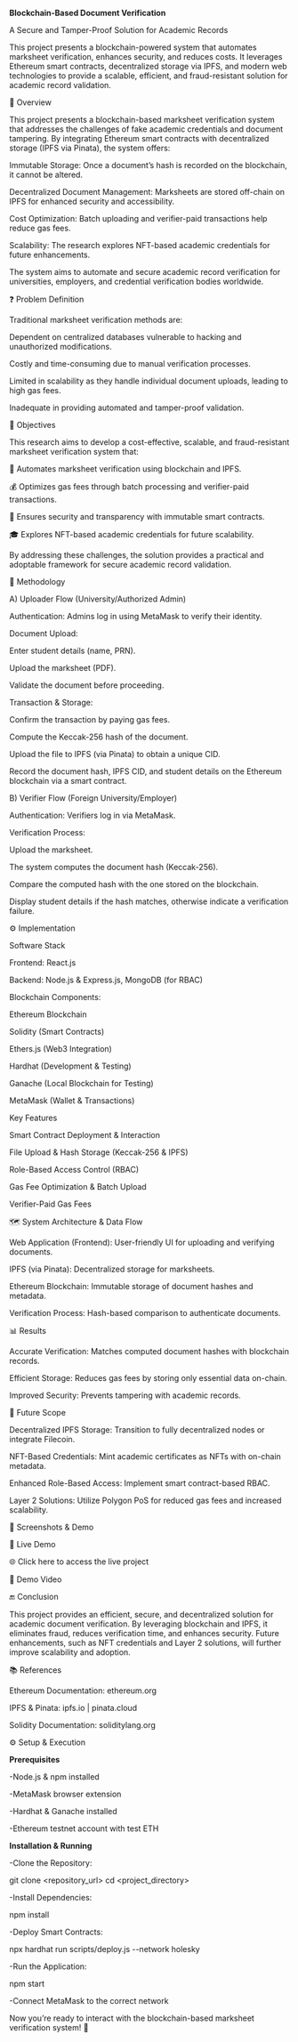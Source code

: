**Blockchain-Based Document Verification**

A Secure and Tamper-Proof Solution for Academic Records

This project presents a blockchain-powered system that automates marksheet verification, enhances security, and reduces costs. It leverages Ethereum smart contracts, decentralized storage via IPFS, and modern web technologies to provide a scalable, efficient, and fraud-resistant solution for academic record validation.

🚀 Overview

This project presents a blockchain-based marksheet verification system that addresses the challenges of fake academic credentials and document tampering. By integrating Ethereum smart contracts with decentralized storage (IPFS via Pinata), the system offers:

Immutable Storage: Once a document’s hash is recorded on the blockchain, it cannot be altered.

Decentralized Document Management: Marksheets are stored off-chain on IPFS for enhanced security and accessibility.

Cost Optimization: Batch uploading and verifier-paid transactions help reduce gas fees.

Scalability: The research explores NFT-based academic credentials for future enhancements.

The system aims to automate and secure academic record verification for universities, employers, and credential verification bodies worldwide.

❓ Problem Definition

Traditional marksheet verification methods are:

Dependent on centralized databases vulnerable to hacking and unauthorized modifications.

Costly and time-consuming due to manual verification processes.

Limited in scalability as they handle individual document uploads, leading to high gas fees.

Inadequate in providing automated and tamper-proof validation.

🎯 Objectives

This research aims to develop a cost-effective, scalable, and fraud-resistant marksheet verification system that:

🔄 Automates marksheet verification using blockchain and IPFS.

💰 Optimizes gas fees through batch processing and verifier-paid transactions.

🔐 Ensures security and transparency with immutable smart contracts.

🎓 Explores NFT-based academic credentials for future scalability.

By addressing these challenges, the solution provides a practical and adoptable framework for secure academic record validation.

📝 Methodology

A) Uploader Flow (University/Authorized Admin)

Authentication: Admins log in using MetaMask to verify their identity.

Document Upload:

Enter student details (name, PRN).

Upload the marksheet (PDF).

Validate the document before proceeding.

Transaction & Storage:

Confirm the transaction by paying gas fees.

Compute the Keccak-256 hash of the document.

Upload the file to IPFS (via Pinata) to obtain a unique CID.

Record the document hash, IPFS CID, and student details on the Ethereum blockchain via a smart contract.

B) Verifier Flow (Foreign University/Employer)

Authentication: Verifiers log in via MetaMask.

Verification Process:

Upload the marksheet.

The system computes the document hash (Keccak-256).

Compare the computed hash with the one stored on the blockchain.

Display student details if the hash matches, otherwise indicate a verification failure.

⚙️ Implementation

Software Stack

Frontend: React.js

Backend: Node.js & Express.js, MongoDB (for RBAC)

Blockchain Components:

Ethereum Blockchain

Solidity (Smart Contracts)

Ethers.js (Web3 Integration)

Hardhat (Development & Testing)

Ganache (Local Blockchain for Testing)

MetaMask (Wallet & Transactions)

Key Features

Smart Contract Deployment & Interaction

File Upload & Hash Storage (Keccak-256 & IPFS)

Role-Based Access Control (RBAC)

Gas Fee Optimization & Batch Upload

Verifier-Paid Gas Fees

🗺 System Architecture & Data Flow

Web Application (Frontend): User-friendly UI for uploading and verifying documents.

IPFS (via Pinata): Decentralized storage for marksheets.

Ethereum Blockchain: Immutable storage of document hashes and metadata.

Verification Process: Hash-based comparison to authenticate documents.

📊 Results

Accurate Verification: Matches computed document hashes with blockchain records.

Efficient Storage: Reduces gas fees by storing only essential data on-chain.

Improved Security: Prevents tampering with academic records.

🔮 Future Scope

Decentralized IPFS Storage: Transition to fully decentralized nodes or integrate Filecoin.

NFT-Based Credentials: Mint academic certificates as NFTs with on-chain metadata.

Enhanced Role-Based Access: Implement smart contract-based RBAC.

Layer 2 Solutions: Utilize Polygon PoS for reduced gas fees and increased scalability.

📸 Screenshots & Demo

🔗 Live Demo

🌐 Click here to access the live project

🎥 Demo Video



🔚 Conclusion

This project provides an efficient, secure, and decentralized solution for academic document verification. By leveraging blockchain and IPFS, it eliminates fraud, reduces verification time, and enhances security. Future enhancements, such as NFT credentials and Layer 2 solutions, will further improve scalability and adoption.

📚 References

Ethereum Documentation: ethereum.org

IPFS & Pinata: ipfs.io | pinata.cloud

Solidity Documentation: soliditylang.org

⚙️ Setup & Execution

**Prerequisites**

-Node.js & npm installed

-MetaMask browser extension

-Hardhat & Ganache installed

-Ethereum testnet account with test ETH

**Installation & Running**

-Clone the Repository:

git clone <repository_url>
cd <project_directory>

-Install Dependencies:

npm install

-Deploy Smart Contracts:

npx hardhat run scripts/deploy.js --network holesky

-Run the Application:

npm start

-Connect MetaMask to the correct network

Now you’re ready to interact with the blockchain-based marksheet verification system! 🚀
